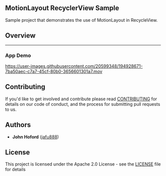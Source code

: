 ## MotionLayout RecyclerView Sample
Sample project that demonstrates the use of MotionLayout in RecycleView.

## Overview
-----------------------------

### App Demo
https://user-images.githubusercontent.com/20599348/194928671-7ba50aec-c7a7-45cf-80b0-3656601301a7.mov

## Contributing

If you'd like to get involved and contribute please read [CONTRIBUTING](https://github.com/androidx/constraintlayout/blob/main/CONTRIBUTING.md) for details on our code of conduct, and the process for submitting pull requests to us.

## Authors

- **John Hoford** ([jafu888](https://github.com/jafu888))

## License

This project is licensed under the Apache 2.0 License - see the [LICENSE](https://github.com/androidx/constraintlayout/blob/main/LICENSE) file for details
